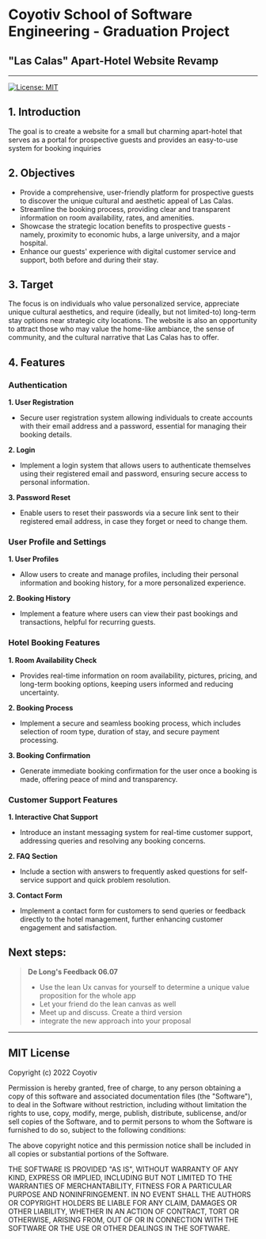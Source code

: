 # Coyotiv School of Software Engineering - Graduation Project

## "Las Calas" Apart-Hotel Website Revamp

---

[![License: MIT](https://img.shields.io/badge/License-MIT-yellow.svg)](https://opensource.org/licenses/MIT)

## 1. Introduction

The goal is to create a website for a small but charming apart-hotel that serves as a portal for prospective guests and provides an easy-to-use system for booking inquiries

## 2. Objectives

- Provide a comprehensive, user-friendly platform for prospective guests to discover the unique cultural and aesthetic appeal of Las Calas.
- Streamline the booking process, providing clear and transparent information on room availability, rates, and amenities.
- Showcase the strategic location benefits to prospective guests - namely, proximity to economic hubs, a large university, and a major hospital.
- Enhance our guests' experience with digital customer service and support, both before and during their stay.

## 3. Target

The focus is on individuals who value personalized service, appreciate unique cultural aesthetics, and require (ideally, but not limited-to) long-term stay options near strategic city locations. The website is also an opportunity to attract those who may value the home-like ambiance, the sense of community, and the cultural narrative that Las Calas has to offer.

## 4. Features

### Authentication

**1. User Registration**

- Secure user registration system allowing individuals to create accounts with their email address and a password, essential for managing their booking details.

**2. Login**

- Implement a login system that allows users to authenticate themselves using their registered email and password, ensuring secure access to personal information.

**3. Password Reset**

- Enable users to reset their passwords via a secure link sent to their registered email address, in case they forget or need to change them.

### User Profile and Settings

**1. User Profiles**

- Allow users to create and manage profiles, including their personal information and booking history, for a more personalized experience.

**2. Booking History**

- Implement a feature where users can view their past bookings and transactions, helpful for recurring guests.

### Hotel Booking Features

**1. Room Availability Check**

- Provides real-time information on room availability, pictures, pricing, and long-term booking options, keeping users informed and reducing uncertainty.

**2. Booking Process**

- Implement a secure and seamless booking process, which includes selection of room type, duration of stay, and secure payment processing.

**3. Booking Confirmation**

- Generate immediate booking confirmation for the user once a booking is made, offering peace of mind and transparency.

### Customer Support Features

**1. Interactive Chat Support**

- Introduce an instant messaging system for real-time customer support, addressing queries and resolving any booking concerns.

**2. FAQ Section**

- Include a section with answers to frequently asked questions for self-service support and quick problem resolution.

**3. Contact Form**

- Implement a contact form for customers to send queries or feedback directly to the hotel management, further enhancing customer engagement and satisfaction.

## Next steps:

> **De Long's Feedback 06.07**
>
> - Use the lean Ux canvas for yourself to determine a unique value proposition for the whole app
> - Let your friend do the lean canvas as well
> - Meet up and discuss. Create a third version
> - integrate the new approach into your proposal

---

## MIT License

Copyright (c) 2022 Coyotiv

Permission is hereby granted, free of charge, to any person obtaining a copy
of this software and associated documentation files (the "Software"), to deal
in the Software without restriction, including without limitation the rights
to use, copy, modify, merge, publish, distribute, sublicense, and/or sell
copies of the Software, and to permit persons to whom the Software is
furnished to do so, subject to the following conditions:

The above copyright notice and this permission notice shall be included in all
copies or substantial portions of the Software.

THE SOFTWARE IS PROVIDED "AS IS", WITHOUT WARRANTY OF ANY KIND, EXPRESS OR
IMPLIED, INCLUDING BUT NOT LIMITED TO THE WARRANTIES OF MERCHANTABILITY,
FITNESS FOR A PARTICULAR PURPOSE AND NONINFRINGEMENT. IN NO EVENT SHALL THE
AUTHORS OR COPYRIGHT HOLDERS BE LIABLE FOR ANY CLAIM, DAMAGES OR OTHER
LIABILITY, WHETHER IN AN ACTION OF CONTRACT, TORT OR OTHERWISE, ARISING FROM,
OUT OF OR IN CONNECTION WITH THE SOFTWARE OR THE USE OR OTHER DEALINGS IN THE
SOFTWARE.
